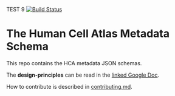 TEST 9
[![Build Status](https://travis-ci.org/HumanCellAtlas/metadata-schema.svg)](https://travis-ci.org/HumanCellAtlas/metadata-schema)


# The Human Cell Atlas Metadata Schema

This repo contains the HCA metadata JSON schemas.

The **design-principles** can be read in the [linked Google Doc](https://docs.google.com/document/d/1eUVpYDLu2AxmxRw2ZUMM-jpKNxQudJbznNyNRp35nLc/edit?usp=sharing).


How to contribute is described in [contributing.md](https://github.com/HumanCellAtlas/metadata-schema/blob/master/contributing.md).


